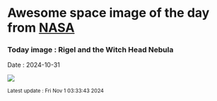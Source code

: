
# Awesome space image of the day from [NASA](https://api.nasa.gov/)

### Today image : Rigel and the Witch Head Nebula
Date : 2024-10-31

![](https://apod.nasa.gov/apod/image/2410/Strega_apod_1024r.jpg)

<small>Latest update : Fri Nov  1 03:33:43 2024</small>
        